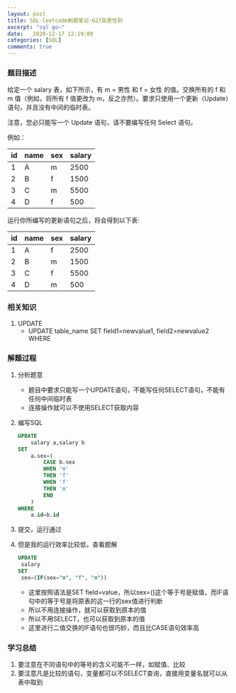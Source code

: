 ```yaml
---
layout: post
title: SQL-leetcode刷题笔记-627变更性别
excerpt: "sql go~"
date:   2020-12-17 12:19:00
categories: [SQL]
comments: true
---
```


### 题目描述

给定一个 salary 表，如下所示，有 m = 男性 和 f = 女性 的值。交换所有的 f 和 m 值（例如，将所有 f 值更改为 m，反之亦然）。要求只使用一个更新（Update）语句，并且没有中间的临时表。

注意，您必只能写一个 Update 语句，请不要编写任何 Select 语句。

例如：

| id   | name | sex  | salary |
| ---- | ---- | ---- | ------ |
| 1    | A    | m    | 2500   |
| 2    | B    | f    | 1500   |
| 3    | C    | m    | 5500   |
| 4    | D    | f    | 500    |
运行你所编写的更新语句之后，将会得到以下表:

| id   | name | sex  | salary |
| ---- | ---- | ---- | ------ |
| 1    | A    | f    | 2500   |
| 2    | B    | m    | 1500   |
| 3    | C    | f    | 5500   |
| 4    | D    | m    | 500    |

### 相关知识

1. UPDATE
   * UPDATE table_name SET field1=newvalue1, field2=newvalue2 WHERE

### 解题过程

1. 分析题意

   * 题目中要求只能写一个UPDATE语句，不能写任何SELECT语句，不能有任何中间临时表
   * 连接操作就可以不使用SELECT获取内容
   
2. 编写SQL

   ```sql
   UPDATE
       salary a,salary b
   SET
       a.sex=(
           CASE b.sex
           WHEN 'm'
           THEN 'f'
           WHEN 'f'
           THEN 'm'
           END
       )
   WHERE
       a.id=b.id
   ```
   
3. 提交，运行通过

4. 但是我的运行效率比较低，查看题解

   ```sql
   UPDATE
   	salary 
   SET 
   	sex=(IF(sex="m", "f", "m"))
   ```

   * 这里按照语法是SET field=value，所以sex=()这个等于号是赋值，而IF语句中的等于号是将原表的这一行的sex值进行判断
   * 所以不用连接操作，就可以获取到原本的值
   * 所以不用SELECT，也可以获取到原本的值
   * 这里进行二值交换的IF语句也很巧妙，而且比CASE语句效率高


### 学习总结

1. 要注意在不同语句中的等号的含义可能不一样，如赋值、比较
2. 要注意凡是比较的语句，变量都可以不SELECT查询，直接用变量名就可以从表中取到